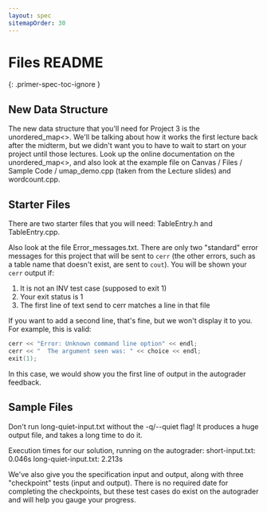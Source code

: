 ```yaml
---
layout: spec
sitemapOrder: 30
---
```


# Files README
{: .primer-spec-toc-ignore }

## New Data Structure

The new data structure that you'll need for Project 3 is the
unordered_map<>.  We'll be talking about how it works the first
lecture back after the midterm, but we didn't want you to have
to wait to start on your project until those lectures.  Look up the
online documentation on the unordered_map<>, and also look at the
example file on Canvas / Files / Sample Code / umap_demo.cpp
(taken from the Lecture slides) and wordcount.cpp.


## Starter Files

There are two starter files that you will need: TableEntry.h and
TableEntry.cpp.

Also look at the file Error_messages.txt.  There are only two "standard"
error messages for this project that will be sent to `cerr` (the other
errors, such as a table name that doesn't exist, are sent to `cout`).  You
will be shown your `cerr` output if:

1. It is not an INV test case (supposed to exit 1)
2. Your exit status is 1
3. The first line of text send to cerr matches a line in that file

If you want to add a second line, that's fine, but we won't display it to
you. For example, this is valid:

```cpp
cerr << "Error: Unknown command line option" << endl;
cerr << "  The argument seen was: " << choice << endl;
exit(1);
```

In this case, we would show you the first line of output in the autograder
feedback.


## Sample Files

Don't run long-quiet-input.txt without the -q/--quiet flag!
It produces a huge output file, and takes a long time to do it.

Execution times for our solution, running on the autograder:
    short-input.txt: 0.046s
    long-quiet-input.txt: 2.213s

We've also give you the specification input and output, along with three
"checkpoint" tests (input and output).  There is no required date for
completing the checkpoints, but these test cases do exist on the autograder
and will help you gauge your progress.
